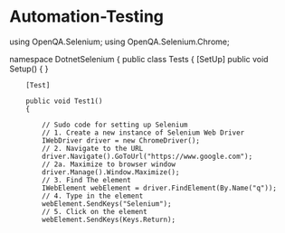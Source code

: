 # Automation-Testing

using OpenQA.Selenium;
using OpenQA.Selenium.Chrome;

namespace DotnetSelenium
{
    public class Tests
    {
        [SetUp]
        public void Setup()
        {
        }

        [Test]

        public void Test1()
        {

            // Sudo code for setting up Selenium
            // 1. Create a new instance of Selenium Web Driver
            IWebDriver driver = new ChromeDriver();
            // 2. Navigate to the URL
            driver.Navigate().GoToUrl("https://www.google.com");
            // 2a. Maximize to browser window
            driver.Manage().Window.Maximize();
            // 3. Find The element
            IWebElement webElement = driver.FindElement(By.Name("q"));
            // 4. Type in the element
            webElement.SendKeys("Selenium");
            // 5. Click on the element
            webElement.SendKeys(Keys.Return);
